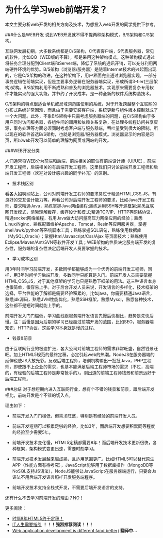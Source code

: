 为什么学习web前端开发？
=======================
本文主要分析web开发的相关方向及技术，为想投入web开发的同学提供下参考。

###什么是WEB开发
说到WEB开发就不得不提两种架构模式，B/S架构和C/S架构。

互联网发展初期，大多数系统都是C/S架构，C代表客户端，S代表服务器，常见的软件，比如QQ（WEB版的不算），都是采用这种架构模式。这种架构模式通过将任务合理分配到Client端和Server端，降低了系统的通讯开销，可以充分利用两端硬件环境的优势。B/S架构（浏览器/服务器）是随着Internet技术的兴起而出现的，它是C/S架构的改进。在这种架构下，用户界面完全通过浏览器实现，一部分事务逻辑在前端实现，但是主要事务逻辑在服务器端实现，形成所谓3-tier(三层架构)架构。B/S架构利用不断成熟和普及的浏览器技术，实现原来需要复杂专用软件才能实现的强大功能，并节约了开发成本，是一种全新的软件系统构造技术。

C/S架构的特点很适合单机或局域网范围使用的系统，对于开发跨越整个互联网的分布式系统非常困难，而且由于需要安装客户端，系统更新与组件版本控制就成了一个大问题。此外，不象B/S架构中只需考虑服务器端的问题，在C/S架构由于多用户同时访问服务器，各组件间的调用和依赖关系复杂，在处理多线程访问共享资源，事务处理等方面必须同时考虑客户端与服务器端，吞吐量受到很大的限制。所以现在的软件首选B/S架构，也就是浏览器/服务器模式。浏览器显示的内容是网页，所以web开发可以简单的理解为网页或网站的开发。

###WEB开发分类

人们通常将WEB分为前端和后端，前端相关的职位有前端设计师（UI/UE），前端开发工程师，后端相关的有后端开发工程师。这里我们只讨论前端开发工程师和后端开发工程师（欢迎对设计感兴趣的同学补充）的区别。

* 技术栈区别

看各大招聘网站上，公司对前端开发工程师的要求莫过于精通HTML,CSS,JS，有良好的交互设计能力等。再看公司对后端开发工程师的要求，比如Java开发工程师，要求精通Java，熟练掌握Java网络编程;熟练运用SSH等开源框架;熟悉互联网开发模式，清晰理解缓存，缓存设计和模式;精通TCP/IP、HTTP等网络协议，精通socket网络编程，有用Java做大访问量高压力网络应用的经验；熟悉Linux/Nginx，熟练配置维护Apache，Tomcat，Resin等应用服务器，掌握shell/awk/python等系统脚本工具；熟练掌握SQL语句，熟练使用数据库（MySQL,Oracle）；掌握Html/Javascript/Css/Ajax 等页面技术；熟练使用Eclipse/Maven/Ant/SVN等软件开发工具；WEB架构的性质决定服务端开发的复杂性，服务端的复杂性决定后端开发人员要掌握的技术。

* 学习成本区别

用3年时间学习前端开发，多数同学都能够成为一个优秀的前端开发工程师，同样，用3年时间学习后端开发，多数同学只能算是入门。前端开发人员需要掌握HTML,CSS,JS，对于其他框架的学习也只是熟悉下框架的用法。这三种语言本身也很简单，很容易上手。对于后台开发人员来说，开发语言的多样化，技术框架的选择，平台性能的了解都是需要经验积累的。比如java，你需要精通Java语言，熟悉jdk源码，熟悉JVM性能优化，熟悉SSH框架，熟悉Mysql，熟悉各种技术，这些都不是短时间就能上手的。

前端开发入门门槛低，学习曲线跟服务端开发语言先慢后快相比，趋势是先快后慢。注：后慢是因为后期的学习已经超过前端开发的范围，比如SEO，服务器端知识，HTTP协议，这些学习本身就是慢的过程。

* 钱景&前景

由于互联网行业的极速扩张，各大公司对前端工程师的需求非常旺盛，自然钱景旺旺。加上HTML5规范的最终定稿，必定引起web的热潮。NodeJS在服务器端的延伸也使JS大放光彩。反观后端工程师，培训机构输出一批批Java，PHP工程师，即使跟不上企业的需求，也基本能满足后端工程师市场的需求（不过，高端的，有经验的后端工程师是非常抢手的）。刚出道的前端工程师钱景和前景远好于后端工程师。

###总结
对于想短期内进入互联网行业，想有个不错的钱景和前景，跟后端开发相比，前端开发是个不错的切入点。

理由如下：

* 前端开发入门门槛低，但需求旺盛，特别是有经验的前端开发人员。

* 前端开发短期可以积累足够的经验，比如3年，而后端开发想要积累同等程度的经验至少需要5年。

* 前端开发技术变化慢，HTML5定稿都需要8年！而后端开发技术更新很快，各种框架，架构模式变更迅速，需要时刻学习。

* 前端开发技术发展越来越成熟，且适用范围更广。比如HTML5可以替代原生APP（性能方面有待考究），JavaScript能够用于数据库操作（MongoDB等NoSQL支持JS语法），NodeJS能够让JavaScript在服务器端运行，只要会Js语法不用后端开发语言照样开发服务端程序。

* 前端开发技术支持全栈式开发，不需要后端开发语言的支持。

还有什么不去学习前端开发的理由？NO！

更多阅读：
* [时隔8年HTML5终于定稿！](http://www.58img.com/web/1907)
* [ IT人生需要指引](http://fancy0042425.blog.51cto.com/877322/843351) **！！！强烈推荐阅读！！！**
* [Web application development is different (and better)](http://radar.oreilly.com/2014/01/web-application-development-is-different-and-better.html) **翻译中...**

